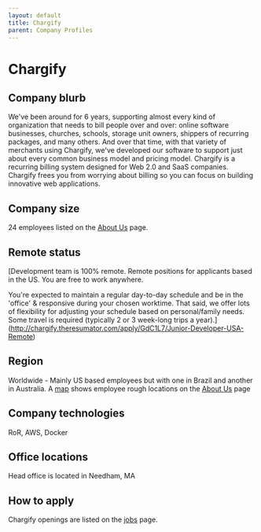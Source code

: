 ```yaml
---
layout: default
title: Chargify
parent: Company Profiles
---
```


# Chargify

## Company blurb

We've been around for 6 years, supporting almost every kind of organization that needs to bill people over and over: online software businesses, churches, schools, storage unit owners, shippers of recurring packages, and many others.
And over that time, with that variety of merchants using Chargify, we've developed our software to support just about every common business model and pricing model. Chargify is a recurring billing system designed for Web 2.0 and SaaS companies. Chargify frees you from worrying about billing so you can focus on building innovative web applications.

## Company size

24 employees listed on the [About Us](https://www.chargify.com/about-us/) page.

## Remote status

[Development team is 100% remote. Remote positions for applicants based in the US. You are free to work anywhere.

You're expected to maintain a regular day-to-day schedule and be in the 'office' & responsive during your chosen worktime.  That said, we offer lots of flexibility for adjusting your schedule based on personal/family needs. Some travel is required (typically 2 or 3 week-long trips a year).](http://chargify.theresumator.com/apply/GdC1L7/Junior-Developer-USA-Remote)

## Region

Worldwide - Mainly US based employees but with one in Brazil and another in Australia. A [map](https://www.google.com/maps/d/viewer?mid=zLsPehD3_vdo.k8yC1yRzgqKU&usp=sharing) shows employee rough locations on the [About Us](https://www.chargify.com/about-us/) page

## Company technologies

RoR, AWS, Docker

## Office locations

Head office is located in Needham, MA

## How to apply

Chargify openings are listed on the [jobs](https://www.chargify.com/jobs) page.
